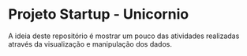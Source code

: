 # Projeto Startup - Unicornio

A ideia deste repositório é mostrar um pouco das atividades realizadas através da visualização e manipulação dos dados.
